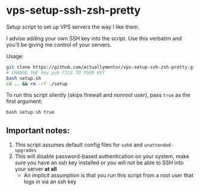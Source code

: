 # vps-setup-ssh-zsh-pretty

Setup script to set up VPS servers the way I like them.

I advise adding your own SSH key into the script. Use this verbatim and you'll be giving me control of your servers.

Usage:

```bash
git clone https://github.com/actuallymentor/vps-setup-ssh-zsh-pretty.git setup && cd setup
# CHANGE THE key.pub FILE TO YOUR KEY
bash setup.sh
cd .. && rm -rf ./setup
```

To run this script silently (skips firewall and nonroot user), pass `true` as the first argument:

```
bash setup.sh true
```

## Important notes:

1. This script assumes default config files for `sshd` and `unattended-upgrades`
1. This will disable password-based authentication on your system, make sure you have an ssh key installed or you will not be able to SSH into your server **at all**
	- An implicit assumption is that you run this script from a root user that logs in via an ssh key
